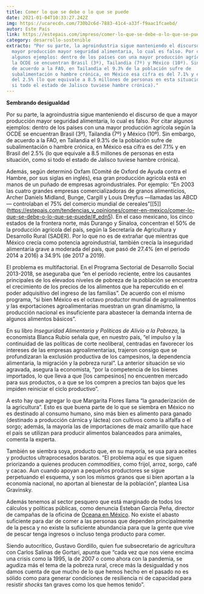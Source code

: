 ```yaml
---
title: Comer lo que se debe o lo que se puede
date: 2021-01-04T10:33:27.242Z
img: https://ucarecdn.com/730b2c6d-7883-41c4-a33f-f9aac1fcaebd/
autor: Este País
link: https://estepais.com/impreso/comer-lo-que-se-debe-o-lo-que-se-puede/
category: desarrollo-sostenible
extracto: "Por su parte, la agroindustria sigue manteniendo el discurso de que a
  mayor producción mayor seguridad alimentaria, lo cual es falso. Por citar
  algunos ejemplos: dentro de los países con una mayor producción agrícola según
  la OCDE se encuentran Brasil (3º), Tailandia (7º) y México (10º). Sin embargo,
  de acuerdo a la FAO, en Tailandia el 9.3% de la población sufre de
  subalimentación o hambre crónica, en México esa cifra es del 7.1% y en Brasil
  del 2.5% (lo que equivale a 8.5 millones de personas en esta situación, como
  si todo el estado de Jalisco tuviese hambre crónica)."
---
```

**Sembrando desigualdad**

Por su parte, la agroindustria sigue manteniendo el discurso de que a mayor producción mayor seguridad alimentaria, lo cual es falso. Por citar algunos ejemplos: dentro de los países con una mayor producción agrícola según la OCDE se encuentran Brasil (3º), Tailandia (7º) y México (10º). Sin embargo, de acuerdo a la FAO, en Tailandia el 9.3% de la población sufre de subalimentación o hambre crónica, en México esa cifra es del 7.1% y en Brasil del 2.5% (lo que equivale a 8.5 millones de personas en esta situación, como si todo el estado de Jalisco tuviese hambre crónica).

Además, según determinó Oxfam (Comité de Oxford de Ayuda contra el Hambre, por sus siglas en inglés), esa gran producción agrícola está en manos de un puñado de empresas agroindustriales. Por ejemplo: “En 2003 las cuatro grandes empresas comercializadoras de granos alimenticios, Archer Daniels Midland, Bunge, Cargill y Louis Dreyfus —llamadas las ABCD— controlaban el 75% del comercio mundial de cereales”[\[5]](https://estepais.com/tendencias_y_opiniones/comer-en-mexico/comer-lo-que-se-debe-o-lo-que-se-puede/#_edn5). En el caso mexicano, los cinco estados de la frontera norte, más Durango y Sinaloa, concentran el 50% de la producción agrícola del país, según la Secretaría de Agricultura y Desarrollo Rural (SADER). Por lo que no es de extrañar que mientras que México crecía como potencia agroindustrial, también crecía la inseguridad alimentaria grave a moderada del país, que pasó de 27.4% (en el periodo 2014 a 2016) a 34.9% (de 2017 a 2019).

El problema es multifactorial. En el Programa Sectorial de Desarrollo Social 2013-2018, se aseguraba que “en el periodo reciente, entre los causantes principales de los elevados niveles de pobreza de la población se encuentra el crecimiento de los precios de los alimentos que ha repercutido en el poder adquisitivo del ingreso de las familias”. De acuerdo con el mismo programa, “si bien México es el octavo productor mundial de agroalimentos y las exportaciones agroalimentarias muestran un gran dinamismo, la producción nacional es insuficiente para abastecer la demanda interna de algunos alimentos básicos”.

En su libro *Inseguridad Alimentaria y Políticas de Alivio a la Pobreza,* la economista Blanca Rubio señala que, en nuestro país, “el impulso y la continuidad de las políticas de corte neoliberal, centradas en favorecer los intereses de las empresas agroalimentarias, trajeron consigo que se profundizaran la exclusión productiva de los campesinos, la dependencia alimentaria, la migración y la pobreza rural”. La anterior situación se vio agravada, asegura la economista, “por la competencia de los bienes importados, lo que lleva a que \[los campesinos] no encuentren mercado para sus productos, o a que se los compren a precios tan bajos que les impiden reiniciar el ciclo productivo”.

A esto hay que agregar lo que Margarita Flores llama “la ganaderización de la agricultura”. Esto es que buena parte de lo que se siembra en México no es destinado al consumo humano, sino más bien es alimento para ganado (destinado a producción cárnica y láctea) con cultivos como la alfalfa o el sorgo; además, la mayoría las de importaciones de maíz amarillo que hace el país se utilizan para producir alimentos balanceados para animales, comenta la experta.

También se siembra soya, producto que, en su mayoría, se usa para aceites y productos ultraprocesados baratos. “El problema aquí es que siguen priorizando a quienes producen *commodities*, como frijol, arroz, sorgo, café y cacao. Aun cuando apoyan a pequeños productores se sigue perpetuando el esquema, y son los mismos granos que si bien aportan a la economía nacional, no aportan al bienestar de la población”, plantea Lisa Gravinsky.

Además tenemos al sector pesquero que está marginado de todos los cálculos y políticas públicas, como denuncia Esteban García Peña, director de campañas de la oficina de [Oceana en México](https://mx.oceana.org/es). No existe el abasto suficiente para dar de comer a las personas que dependen principalmente de la pesca y no existe la suficiente abundancia para que la gente que vive de pescar tenga ingresos o incluso tenga producto para comer.

Siendo autocrítico, Gustavo Gordillo, quien fue subsecretario de agricultura con Carlos Salinas de Gortari, apunta que “cada vez que nos viene encima una crisis como la 1995, la de 2007 o como ahora con la pandemia, se agudiza más el tema de la pobreza rural, crece más la desigualdad y nos damos cuenta de que mucho de lo que hemos hecho en el pasado no es sólido como para generar condiciones de resiliencia ni de capacidad para resistir *shocks* tan graves como los que hemos tenido”.